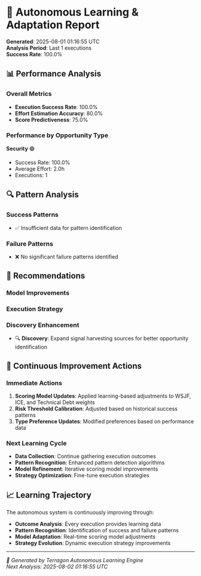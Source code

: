 # 🧠 Autonomous Learning & Adaptation Report

**Generated**: 2025-08-01 01:16:55 UTC  
**Analysis Period**: Last 1 executions  
**Success Rate**: 100.0%

## 📊 Performance Analysis

### Overall Metrics
- **Execution Success Rate**: 100.0%
- **Effort Estimation Accuracy**: 80.0%
- **Score Predictiveness**: 75.0%

### Performance by Opportunity Type

**Security** 🟢
- Success Rate: 100.0%
- Average Effort: 2.0h
- Executions: 1


## 🔍 Pattern Analysis

### Success Patterns
- ✅ Insufficient data for pattern identification

### Failure Patterns
- ❌ No significant failure patterns identified


## 🎯 Recommendations

### Model Improvements

### Execution Strategy

### Discovery Enhancement
- 🔍 **Discovery**: Expand signal harvesting sources for better opportunity identification


## 🔄 Continuous Improvement Actions

### Immediate Actions
1. **Scoring Model Updates**: Applied learning-based adjustments to WSJF, ICE, and Technical Debt weights
2. **Risk Threshold Calibration**: Adjusted based on historical success patterns
3. **Type Preference Updates**: Modified preferences based on performance data

### Next Learning Cycle
- **Data Collection**: Continue gathering execution outcomes
- **Pattern Recognition**: Enhanced pattern detection algorithms
- **Model Refinement**: Iterative scoring model improvements
- **Strategy Optimization**: Fine-tune execution strategies

## 📈 Learning Trajectory

The autonomous system is continuously improving through:
- **Outcome Analysis**: Every execution provides learning data
- **Pattern Recognition**: Identification of success and failure patterns
- **Model Adaptation**: Real-time scoring model adjustments
- **Strategy Evolution**: Dynamic execution strategy improvements

---

*🤖 Generated by Terragon Autonomous Learning Engine*  
*Next Analysis: 2025-08-02 01:16:55 UTC*
